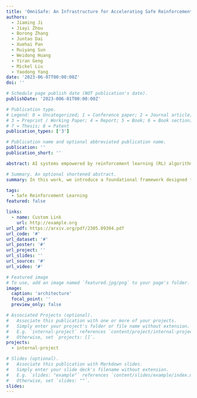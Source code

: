 ```yaml
---
title: 'OmniSafe: An Infrastructure for Accelerating Safe Reinforcement Learning Research'
authors:
  - Jiaming Ji
  - Jiayi Zhou
  - Borong Zhang
  - Juntao Dai
  - Xuehai Pan
  - Ruiyang Sun
  - Weidong Huang
  - Yiran Geng
  - Mickel Liu
  - Yaodong Yang
date: '2023-06-07T00:00:00Z'
doi: ''

# Schedule page publish date (NOT publication's date).
publishDate: '2023-006-01T00:00:00Z'

# Publication type.
# Legend: 0 = Uncategorized; 1 = Conference paper; 2 = Journal article;
# 3 = Preprint / Working Paper; 4 = Report; 5 = Book; 6 = Book section;
# 7 = Thesis; 8 = Patent
publication_types: ['3']

# Publication name and optional abbreviated publication name.
publication: ''
publication_short: ''

abstract: AI systems empowered by reinforcement learning (RL) algorithms harbor the immense potential to catalyze societal advancement, yet their deployment is often impeded by significant safety concerns. Particularly in safety-critical applications, researchers have raised concerns about unintended harms or unsafe behaviors of unaligned RL agents. The philosophy of safe reinforcement learning (SafeRL) is to align RL agents with harmless intentions and safe behavioral patterns. In SafeRL, agents learn to develop optimal policies by receiving feedback from the environment, while also fulfilling the requirement of minimizing the risk of unintended harm or unsafe behavior. However, due to the intricate nature of SafeRL algorithm implementation, combining methodologies across various domains presents a formidable challenge. This had led to an absence of a cohesive and efficacious learning framework within the contemporary SafeRL research milieu. In this work, we introduce a foundational framework designed to expedite SafeRL research endeavors. Our comprehensive framework encompasses an array of algorithms spanning different RL domains and places heavy emphasis on safety elements. Our efforts are to make the SafeRL-related research process more streamlined and efficient, therefore facilitating further research in AI safety. Our project is released at https://github.com/PKU-Alignment/omnisafe.

# Summary. An optional shortened abstract.
summary: In this work, we introduce a foundational framework designed to expedite SafeRL research endeavors.

tags:
  - Safe Reinforcement Learning
featured: false

links:
  - name: Custom Link
    url: http://example.org
url_pdf: https://arxiv.org/pdf/2305.09304.pdf
url_code: '#'
url_dataset: '#'
url_poster: '#'
url_project: ''
url_slides: ''
url_source: '#'
url_video: '#'

# Featured image
# To use, add an image named `featured.jpg/png` to your page's folder.
image:
  caption: 'architecture'
  focal_point: ''
  preview_only: false

# Associated Projects (optional).
#   Associate this publication with one or more of your projects.
#   Simply enter your project's folder or file name without extension.
#   E.g. `internal-project` references `content/project/internal-project/index.md`.
#   Otherwise, set `projects: []`.
projects:
  - internal-project

# Slides (optional).
#   Associate this publication with Markdown slides.
#   Simply enter your slide deck's filename without extension.
#   E.g. `slides: "example"` references `content/slides/example/index.md`.
#   Otherwise, set `slides: ""`.
slides:
---
```

